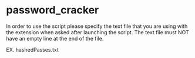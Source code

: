 # password_cracker

In order to use the script please specify the text file that you are using with the extension when asked after launching the script.
The text file must NOT have an empty line at the end of the file.

EX. hashedPasses.txt